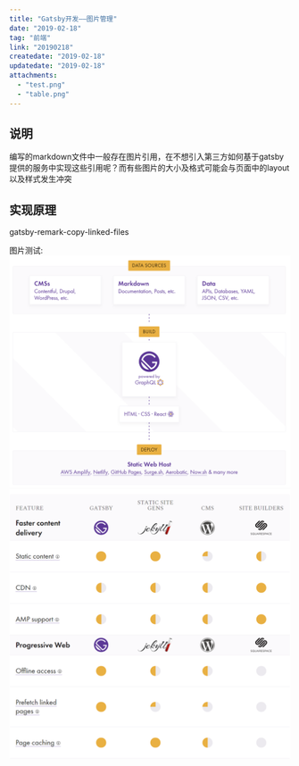 ```yaml
---
title: "Gatsby开发——图片管理"
date: "2019-02-18"
tag: "前端"
link: "20190218"
createdate: "2019-02-18"
updatedate: "2019-02-18"
attachments:
  - "test.png"
  - "table.png"
---
```


## 说明
编写的markdown文件中一般存在图片引用，在不想引入第三方如何基于gatsby提供的服务中实现这些引用呢？而有些图片的大小及格式可能会与页面中的layout以及样式发生冲突

## 实现原理

gatsby-remark-copy-linked-files

图片测试: 
![alt text](test.png "Logo Title Text 1")
![alt text](table.png "Logo Title Text 1")